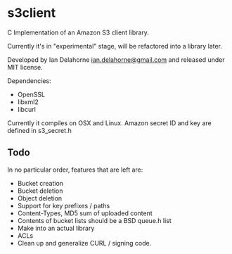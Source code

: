 s3client
========

C Implementation of an Amazon S3 client library. 

Currently it's in "experimental" stage, will be refactored into a library later.

Developed by Ian Delahorne <ian.delahorne@gmail.com> and released under MIT license.


Dependencies:
* OpenSSL
* libxml2 
* libcurl
 
Currently it compiles on OSX and Linux.
Amazon secret ID and key are defined in s3_secret.h

Todo
----
In no particular order, features that are left are:

- Bucket creation
- Bucket deletion
- Object deletion
- Support for key prefixes / paths
- Content-Types, MD5 sum of uploaded content
- Contents of bucket lists should be a BSD queue.h list
- Make into an actual library
- ACLs
- Clean up and generalize CURL / signing code.
